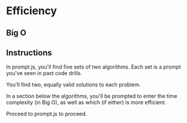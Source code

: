 # Efficiency

## Big O

## Instructions

In prompt.js, you'll find five sets of two algorithms. Each set is a prompt you've seen in past code drills. 

You'll find two, equally valid solutions to each problem.

In a section below the algorithms, you'll be prompted to enter the time complexity (in Big O), as well as which (if either) is more efficient.

Proceed to prompt.js to proceed.